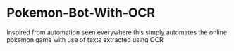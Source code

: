 # Pokemon-Bot-With-OCR
Inspired from automation seen everywhere this simply automates the online pokemon game with use of texts extracted using OCR
